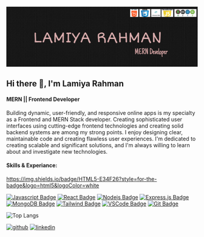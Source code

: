 [<img src='https://github.com/lamiyaarahman/lamiyaarahman/blob/main/profile.PNG?raw=true' alt='Lamiya Rahman'>](https://github.com/lamiyaarahman/)


## Hi there 👋, I'm Lamiya Rahman
#### MERN  ||  Frontend Developer


Building dynamic, user-friendly, and responsive online apps is my specialty as a Frontend and MERN Stack developer. 
Creating sophisticated user interfaces using cutting-edge frontend technologies and creating solid backend systems
are among my strong points. I enjoy designing clear, maintainable code and creating flawless user experiences. 
I'm dedicated to creating scalable and significant solutions, 
and I'm always willing to learn about and investigate new technologies.


####  Skills & Experiance:

https://img.shields.io/badge/HTML5-E34F26?style=for-the-badge&logo=html5&logoColor=white

[![Javascript Badge](https://img.shields.io/badge/-Javascript-F0DB4F?style=for-the-badge&labelColor=black&logo=javascript&logoColor=F0DB4F)](#)  [![React Badge](https://img.shields.io/badge/-React-61DBFB?style=for-the-badge&labelColor=black&logo=react&logoColor=61DBFB)](#)  [![Nodejs Badge](https://img.shields.io/badge/-Nodejs-3C873A?style=for-the-badge&labelColor=black&logo=node.js&logoColor=3C873A)](#) [![Express.js Badge](https://img.shields.io/badge/Express.js-000000?style=for-the-badge&logo=express&logoColor=white)](#) [![MongoDB Badge](https://img.shields.io/badge/MongoDB-4EA94B?style=for-the-badge&logo=mongodb&logoColor=white)](#) [![Tailwind Badge](https://img.shields.io/badge/Tailwind%20CSS-092749?style=for-the-badge&logo=tailwindcss&logoColor=06B6D4&labelColor=000000)](#) [![VSCode Badge](https://img.shields.io/badge/Visual_Studio-5C2D91?style=for-the-badge&logo=visual%20studio&logoColor=white)](#) [![Git Badge](https://img.shields.io/badge/Git-F05032?style=for-the-badge&logo=git&logoColor=white)](#)








![Top Langs](https://github-readme-stats.vercel.app/api/top-langs/?username=anuraghazra&layout=compact)



[<img src='https://cdn.jsdelivr.net/npm/simple-icons@3.0.1/icons/github.svg' alt='github' height='40'>](https://github.com/lamiyaarahman)  [<img src='https://cdn.jsdelivr.net/npm/simple-icons@3.0.1/icons/linkedin.svg' alt='linkedin' height='40'>](https://www.linkedin.com/in/https://www.linkedin.com/in/lamiyarahman//)  

